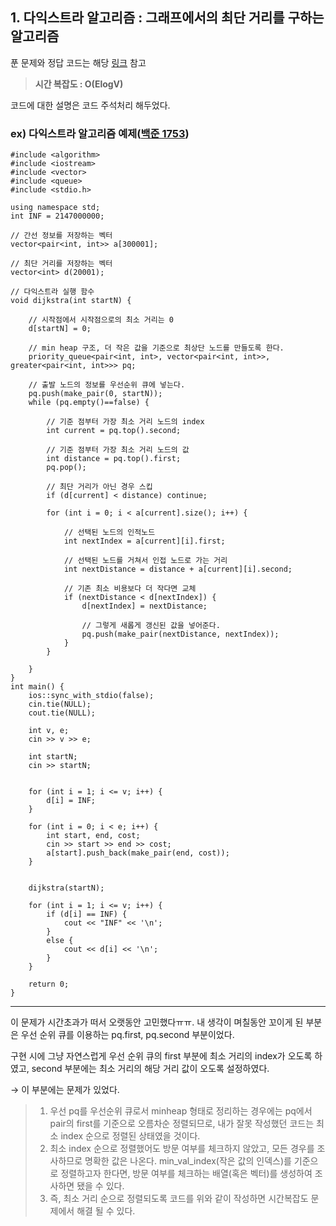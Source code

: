 ## 1. 다익스트라 알고리즘 : 그래프에서의 최단 거리를 구하는 알고리즘
푼 문제와 정답 코드는 해당 [링크](https://github.com/sonyrainy/baekjoon/tree/main/%EB%B0%B1%EC%A4%80) 참고 <br>


> **시간 복잡도 : O(ElogV)** 


코드에 대한 설명은 코드 주석처리 해두었다.

### ex) 다익스트라 알고리즘 예제([백준 1753](https://www.acmicpc.net/problem/1753))

```
#include <algorithm>
#include <iostream>
#include <vector>
#include <queue>
#include <stdio.h>

using namespace std;
int INF = 2147000000;

// 간선 정보를 저장하는 벡터
vector<pair<int, int>> a[300001];

// 최단 거리를 저장하는 벡터
vector<int> d(20001);

// 다익스트라 실행 함수
void dijkstra(int startN) {

    // 시작점에서 시작점으로의 최소 거리는 0
    d[startN] = 0;

    // min heap 구조, 더 작은 값을 기준으로 최상단 노드를 만들도록 한다.
    priority_queue<pair<int, int>, vector<pair<int, int>>, greater<pair<int, int>>> pq;

    // 출발 노드의 정보를 우선순위 큐에 넣는다.
    pq.push(make_pair(0, startN));
    while (pq.empty()==false) {

        // 기준 점부터 가장 최소 거리 노드의 index
        int current = pq.top().second;

        // 기준 점부터 가장 최소 거리 노드의 값
        int distance = pq.top().first;
        pq.pop();

        // 최단 거리가 아닌 경우 스킵
        if (d[current] < distance) continue;

        for (int i = 0; i < a[current].size(); i++) {

            // 선택된 노드의 인적노드
            int nextIndex = a[current][i].first;

            // 선택된 노드를 거쳐서 인접 노드로 가는 거리
            int nextDistance = distance + a[current][i].second;

            // 기존 최소 비용보다 더 작다면 교체
            if (nextDistance < d[nextIndex]) {
                d[nextIndex] = nextDistance;

                // 그렇게 새롭게 갱신된 값을 넣어준다.
                pq.push(make_pair(nextDistance, nextIndex));
            }
        }

    }
}
int main() {
    ios::sync_with_stdio(false);
    cin.tie(NULL);
    cout.tie(NULL);

    int v, e;
    cin >> v >> e;

    int startN;
    cin >> startN;

 
    for (int i = 1; i <= v; i++) {
        d[i] = INF;
    }

    for (int i = 0; i < e; i++) {
        int start, end, cost;
        cin >> start >> end >> cost;
        a[start].push_back(make_pair(end, cost));
    }


    dijkstra(startN);

    for (int i = 1; i <= v; i++) {
        if (d[i] == INF) {
            cout << "INF" << '\n';
        }
        else {
            cout << d[i] << '\n';
        }
    }

    return 0;
}
```

---
이 문제가 시간초과가 떠서 오랫동안 고민했다ㅠㅠ.
내 생각이 며칠동안 꼬이게 된 부분은 우선 순위 큐를 이용하는 pq.first, pq.second 부분이었다.

구현 시에 그냥 자연스럽게 우선 순위 큐의 first 부분에 최소 거리의 index가 오도록 하였고, second 부분에는 최소 거리의 해당 거리 값이 오도록 설정하였다.

→ 이 부분에는 문제가 있었다.

> 1) 우선 pq를 우선순위 큐로서 minheap 형태로 정리하는 경우에는 pq에서 pair의 first를 기준으로 오름차순 정렬되므로, 내가 잘못 작성했던 코드는 최소 index 순으로 정렬된 상태였을 것이다.
> 2) 최소 index 순으로 정렬했어도 방문 여부를 체크하지 않았고, 모든 경우를 조사하므로 명확한 값은 나온다. min_val_index(작은 값의 인덱스)를 기준으로 정렬하고자 한다면, 방문 여부를 체크하는 배열(혹은 벡터)를 생성하여 조사하면 됐을 수 있다.
> 3) 즉, 최소 거리 순으로 정렬되도록 코드를 위와 같이 작성하면 시간복잡도 문제에서 해결 될 수 있다.
